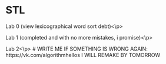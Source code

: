 # STL
<p> Lab 0 (view lexicographical word sort debt)<\p>
<p> Lab 1 (completed and with no more mistakes, i promise)<\p>
<p>Lab 2<\p>
# WRITE ME IF SOMETHING IS WRONG AGAIN: https://vk.com/algorithmhellos I WILL REMAKE BY TOMORROW

